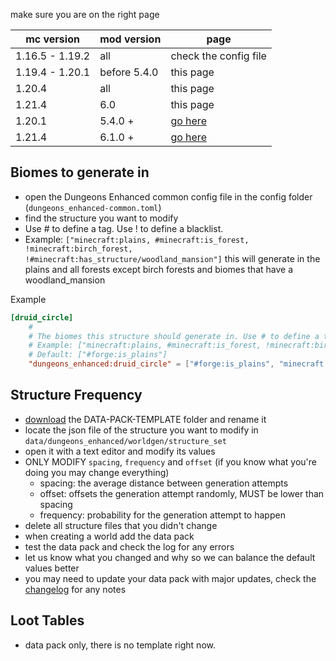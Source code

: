 make sure you are on the right page

| mc version      | mod version  | page                                                                                      |
|-----------------|--------------|-------------------------------------------------------------------------------------------|
| 1.16.5 - 1.19.2 | all          | check the config file                                                                     |
| 1.19.4 - 1.20.1 | before 5.4.0 | this page                                                                                 |
| 1.20.4          | all          | this page                                                                                 |
| 1.21.4          | 6.0          | this page                                                                                 |
| 1.20.1          | 5.4.0 +      | [go here](https://github.com/Ametrin-Studios/DungeonsEnhanced/blob/master/customizing.md) |
| 1.21.4          | 6.1.0 +      | [go here](https://github.com/Ametrin-Studios/DungeonsEnhanced/blob/master/customizing.md) |

## Biomes to generate in
- open the Dungeons Enhanced common config file in the config folder (`dungeons_enhanced-common.toml`)
- find the structure you want to modify
- Use # to define a tag. Use ! to define a blacklist.
- Example: `["minecraft:plains, #minecraft:is_forest, !minecraft:birch_forest, !#minecraft:has_structure/woodland_mansion"]` this will generate in the plains and all forests except birch forests and biomes that have a woodland_mansion

Example
```toml
[druid_circle]
    #
    # The biomes this structure should generate in. Use # to define a tag. Use ! to define a blacklist. If no values are set, the structure's default biomes will be used.
    # Example: ["minecraft:plains, #minecraft:is_forest, !minecraft:birch_forest, !#minecraft:has_structure/woodland_mansion"]
    # Default: ["#forge:is_plains"]
    "dungeons_enhanced:druid_circle" = ["#forge:is_plains", "minecraft:birch_forest"]
```

## Structure Frequency
- [download](https://download-directory.github.io/?url=https%3A%2F%2Fgithub.com%2FAmetrin-Studios%2FDungeonsEnhanced%2Ftree%2F1.20.1%2FDATA-PACK-TEMPLATE) the DATA-PACK-TEMPLATE folder and rename it
- locate the json file of the structure you want to modify in `data/dungeons_enhanced/worldgen/structure_set`
- open it with a text editor and modify its values
- ONLY MODIFY `spacing`, `frequency` and `offset` (if you know what you're doing you may change everything)
  - spacing: the average distance between generation attempts
  - offset: offsets the generation attempt randomly, MUST be lower than spacing
  - frequency: probability for the generation attempt to happen
- delete all structure files that you didn't change
- when creating a world add the data pack
- test the data pack and check the log for any errors
- let us know what you changed and why so we can balance the default values better
- you may need to update your data pack with major updates, check the [changelog](https://github.com/Ametrin-Studios/DungeonsEnhanced/blob/1.20.1/changelog.md) for any notes

## Loot Tables
- data pack only, there is no template right now.
